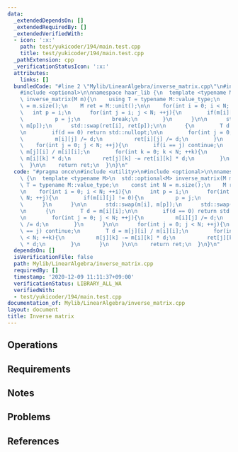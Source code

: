 ```yaml
---
data:
  _extendedDependsOn: []
  _extendedRequiredBy: []
  _extendedVerifiedWith:
  - icon: ':x:'
    path: test/yukicoder/194/main.test.cpp
    title: test/yukicoder/194/main.test.cpp
  _pathExtension: cpp
  _verificationStatusIcon: ':x:'
  attributes:
    links: []
  bundledCode: "#line 2 \"Mylib/LinearAlgebra/inverse_matrix.cpp\"\n#include <utility>\n\
    #include <optional>\n\nnamespace haar_lib {\n  template <typename M>\n  std::optional<M>\
    \ inverse_matrix(M m){\n    using T = typename M::value_type;\n    const int N\
    \ = m.size();\n    M ret = M::unit();\n\n    for(int i = 0; i < N; ++i){\n   \
    \   int p = i;\n      for(int j = i; j < N; ++j){\n        if(m[i][j] != 0){\n\
    \          p = j;\n          break;\n        }\n      }\n\n      std::swap(m[i],\
    \ m[p]);\n      std::swap(ret[i], ret[p]);\n\n      {\n        T d = m[i][i];\n\
    \n        if(d == 0) return std::nullopt;\n\n        for(int j = 0; j < N; ++j){\n\
    \          m[i][j] /= d;\n          ret[i][j] /= d;\n        }\n      }\n\n  \
    \    for(int j = 0; j < N; ++j){\n        if(i == j) continue;\n        T d =\
    \ m[j][i] / m[i][i];\n        for(int k = 0; k < N; ++k){\n          m[j][k] -=\
    \ m[i][k] * d;\n          ret[j][k] -= ret[i][k] * d;\n        }\n      }\n  \
    \  }\n\n    return ret;\n  }\n}\n"
  code: "#pragma once\n#include <utility>\n#include <optional>\n\nnamespace haar_lib\
    \ {\n  template <typename M>\n  std::optional<M> inverse_matrix(M m){\n    using\
    \ T = typename M::value_type;\n    const int N = m.size();\n    M ret = M::unit();\n\
    \n    for(int i = 0; i < N; ++i){\n      int p = i;\n      for(int j = i; j <\
    \ N; ++j){\n        if(m[i][j] != 0){\n          p = j;\n          break;\n  \
    \      }\n      }\n\n      std::swap(m[i], m[p]);\n      std::swap(ret[i], ret[p]);\n\
    \n      {\n        T d = m[i][i];\n\n        if(d == 0) return std::nullopt;\n\
    \n        for(int j = 0; j < N; ++j){\n          m[i][j] /= d;\n          ret[i][j]\
    \ /= d;\n        }\n      }\n\n      for(int j = 0; j < N; ++j){\n        if(i\
    \ == j) continue;\n        T d = m[j][i] / m[i][i];\n        for(int k = 0; k\
    \ < N; ++k){\n          m[j][k] -= m[i][k] * d;\n          ret[j][k] -= ret[i][k]\
    \ * d;\n        }\n      }\n    }\n\n    return ret;\n  }\n}\n"
  dependsOn: []
  isVerificationFile: false
  path: Mylib/LinearAlgebra/inverse_matrix.cpp
  requiredBy: []
  timestamp: '2020-12-09 11:11:37+09:00'
  verificationStatus: LIBRARY_ALL_WA
  verifiedWith:
  - test/yukicoder/194/main.test.cpp
documentation_of: Mylib/LinearAlgebra/inverse_matrix.cpp
layout: document
title: Inverse matrix
---
```


## Operations

## Requirements

## Notes

## Problems

## References
